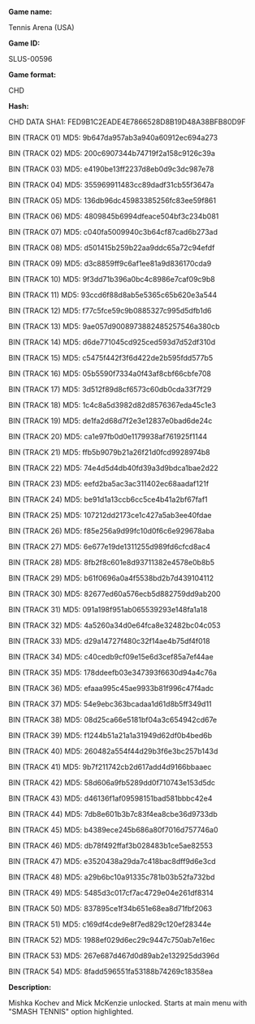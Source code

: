 **Game name:**

Tennis Arena (USA)

**Game ID:**

SLUS-00596

**Game format:**

CHD

**Hash:**

CHD DATA SHA1: FED9B1C2EADE4E7866528D8B19D48A38BFB80D9F

BIN (TRACK 01) MD5: 9b647da957ab3a940a60912ec694a273

BIN (TRACK 02) MD5: 200c6907344b74719f2a158c9126c39a

BIN (TRACK 03) MD5: e4190be13ff2237d8eb0d9c3dc987e78

BIN (TRACK 04) MD5: 355969911483cc89dadf31cb55f3647a

BIN (TRACK 05) MD5: 136db96dc45983385256fc83ee59f861

BIN (TRACK 06) MD5: 4809845b6994dfeace504bf3c234b081

BIN (TRACK 07) MD5: c040fa5009940c3b64cf87cad6b273ad

BIN (TRACK 08) MD5: d501415b259b22aa9ddc65a72c94efdf

BIN (TRACK 09) MD5: d3c8859ff9c6af1ee81a9d836170cda9

BIN (TRACK 10) MD5: 9f3dd71b396a0bc4c8986e7caf09c9b8

BIN (TRACK 11) MD5: 93ccd6f88d8ab5e5365c65b620e3a544

BIN (TRACK 12) MD5: f77c5fce59c9b0885327c995d5dfb1d6

BIN (TRACK 13) MD5: 9ae057d9008973882485257546a380cb

BIN (TRACK 14) MD5: d6de771045cd925ced593d7d52df310d

BIN (TRACK 15) MD5: c5475f442f3f6d422de2b595fdd577b5

BIN (TRACK 16) MD5: 05b5590f7334a0f43af8cbf66cbfe708

BIN (TRACK 17) MD5: 3d512f89d8cf6573c60db0cda33f7f29

BIN (TRACK 18) MD5: 1c4c8a5d3982d82d8576367eda45c1e3

BIN (TRACK 19) MD5: de1fa2d68d7f2e3e12837e0bad6de24c

BIN (TRACK 20) MD5: ca1e97fb0d0e1179938af761925f1144

BIN (TRACK 21) MD5: ffb5b9079b21a26f21d0fcd9928974b8

BIN (TRACK 22) MD5: 74e4d5d4db40fd39a3d9bdca1bae2d22

BIN (TRACK 23) MD5: eefd2ba5ac3ac311402ec68aadaf121f

BIN (TRACK 24) MD5: be91d1a13ccb6cc5ce4b41a2bf67faf1

BIN (TRACK 25) MD5: 107212dd2173ce1c427a5ab3ee40fdae

BIN (TRACK 26) MD5: f85e256a9d99fc10d0f6c6e929678aba

BIN (TRACK 27) MD5: 6e677e19de1311255d989fd6cfcd8ac4

BIN (TRACK 28) MD5: 8fb2f8c601e8d93711382e4578e0b8b5

BIN (TRACK 29) MD5: b61f0696a0a4f5538bd2b7d439104112

BIN (TRACK 30) MD5: 82677ed60a576ecb5d882759dd9ab200

BIN (TRACK 31) MD5: 091a198f951ab065539293e148fa1a18

BIN (TRACK 32) MD5: 4a5260a34d0e64fca8e32482bc04c053

BIN (TRACK 33) MD5: d29a14727f480c32f14ae4b75df4f018

BIN (TRACK 34) MD5: c40cedb9cf09e15e6d3cef85a7ef44ae

BIN (TRACK 35) MD5: 178ddeefb03e347393f6630d94a4c76a

BIN (TRACK 36) MD5: efaaa995c45ae9933b81f996c47f4adc

BIN (TRACK 37) MD5: 54e9ebc363bcadaa1d61d8b5ff349d11

BIN (TRACK 38) MD5: 08d25ca66e5181bf04a3c654942cd67e

BIN (TRACK 39) MD5: f1244b51a21a1a31949d62df0b4bed6b

BIN (TRACK 40) MD5: 260482a554f44d29b3f6e3bc257b143d

BIN (TRACK 41) MD5: 9b7f211742cb2d617add4d9166bbaaec

BIN (TRACK 42) MD5: 58d606a9fb5289dd0f710743e153d5dc

BIN (TRACK 43) MD5: d46136f1af09598151bad581bbbc42e4

BIN (TRACK 44) MD5: 7db8e601b3b7c83f4ea8cbe36d9733db

BIN (TRACK 45) MD5: b4389ece245b686a80f7016d757746a0

BIN (TRACK 46) MD5: db78f492ffaf3b028483b1ce5ae82553

BIN (TRACK 47) MD5: e3520438a29da7c418bac8dff9d6e3cd

BIN (TRACK 48) MD5: a29b6bc10a91335c781b03b52fa732bd

BIN (TRACK 49) MD5: 5485d3c017cf7ac4729e04e261df8314

BIN (TRACK 50) MD5: 837895ce1f34b651e68ea8d71fbf2063

BIN (TRACK 51) MD5: c169df4cde9e8f7ed829c120ef28344e

BIN (TRACK 52) MD5: 1988ef029d6ec29c9447c750ab7e16ec

BIN (TRACK 53) MD5: 267e687d467d0d89ab2e132925dd396d

BIN (TRACK 54) MD5: 8fadd596551fa53188b74269c18358ea

**Description:**

Mishka Kochev and Mick McKenzie unlocked. Starts at main menu with "SMASH TENNIS" option highlighted.